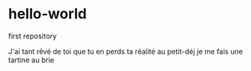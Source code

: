 # hello-world
first repository

J'ai tant rêvé de toi que tu en perds ta réalité
au petit-déj je me fais une tartine au brie
